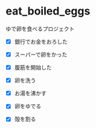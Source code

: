 # eat_boiled_eggs
ゆで卵を食べるプロジェクト  
- [x] 銀行でお金をおろした    
- [x] スーパーで卵をかった  
- [x] 腹筋を開始した  
- [x] 卵を洗う  
- [x] お湯を沸かす
- [x] 卵をゆでる
- [x] 殻を割る  

